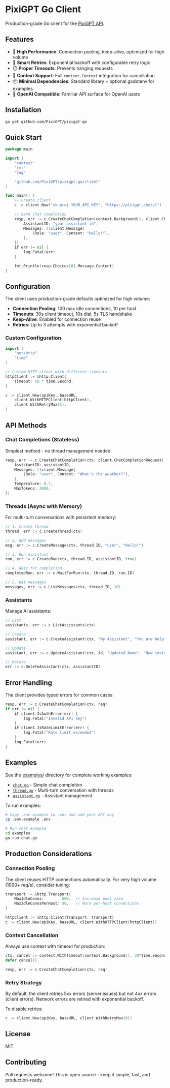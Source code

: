# PixiGPT Go Client

Production-grade Go client for the [PixiGPT API](https://pixigpt.com).

## Features

- 🚀 **High Performance**: Connection pooling, keep-alive, optimized for high volume
- 🔄 **Smart Retries**: Exponential backoff with configurable retry logic
- ⏱️ **Proper Timeouts**: Prevents hanging requests
- 🎯 **Context Support**: Full `context.Context` integration for cancellation
- 📦 **Minimal Dependencies**: Standard library + optional godotenv for examples
- 🔧 **OpenAI Compatible**: Familiar API surface for OpenAI users

## Installation

```bash
go get github.com/PixiGPT/pixigpt-go
```

## Quick Start

```go
package main

import (
    "context"
    "fmt"
    "log"

    "github.com/PixiGPT/pixigpt-go/client"
)

func main() {
    // Create client
    c := client.New("sk-proj-YOUR_API_KEY", "https://pixigpt.com/v1")

    // Send chat completion
    resp, err := c.CreateChatCompletion(context.Background(), client.ChatCompletionRequest{
        AssistantID: "your-assistant-id",
        Messages: []client.Message{
            {Role: "user", Content: "Hello!"},
        },
    })
    if err != nil {
        log.Fatal(err)
    }

    fmt.Println(resp.Choices[0].Message.Content)
}
```

## Configuration

The client uses production-grade defaults optimized for high volume:

- **Connection Pooling**: 100 max idle connections, 10 per host
- **Timeouts**: 30s client timeout, 10s dial, 5s TLS handshake
- **Keep-Alive**: Enabled for connection reuse
- **Retries**: Up to 3 attempts with exponential backoff

### Custom Configuration

```go
import (
    "net/http"
    "time"
)

// Custom HTTP client with different timeouts
httpClient := &http.Client{
    Timeout: 60 * time.Second,
}

c := client.New(apiKey, baseURL,
    client.WithHTTPClient(httpClient),
    client.WithRetryMax(5),
)
```

## API Methods

### Chat Completions (Stateless)

Simplest method - no thread management needed:

```go
resp, err := c.CreateChatCompletion(ctx, client.ChatCompletionRequest{
    AssistantID: assistantID,
    Messages: []client.Message{
        {Role: "user", Content: "What's the weather?"},
    },
    Temperature: 0.7,
    MaxTokens: 2000,
})
```

### Threads (Async with Memory)

For multi-turn conversations with persistent memory:

```go
// 1. Create thread
thread, err := c.CreateThread(ctx)

// 2. Add messages
msg, err := c.CreateMessage(ctx, thread.ID, "user", "Hello!")

// 3. Run assistant
run, err := c.CreateRun(ctx, thread.ID, assistantID, true)

// 4. Wait for completion
completedRun, err := c.WaitForRun(ctx, thread.ID, run.ID)

// 5. Get messages
messages, err := c.ListMessages(ctx, thread.ID, 10)
```

### Assistants

Manage AI assistants:

```go
// List
assistants, err := c.ListAssistants(ctx)

// Create
assistant, err := c.CreateAssistant(ctx, "My Assistant", "You are helpful.", nil)

// Update
assistant, err := c.UpdateAssistant(ctx, id, "Updated Name", "New instructions", nil)

// Delete
err := c.DeleteAssistant(ctx, assistantID)
```

## Error Handling

The client provides typed errors for common cases:

```go
resp, err := c.CreateChatCompletion(ctx, req)
if err != nil {
    if client.IsAuthError(err) {
        log.Fatal("Invalid API key")
    }
    if client.IsRateLimitError(err) {
        log.Fatal("Rate limit exceeded")
    }
    log.Fatal(err)
}
```

## Examples

See the [examples/](examples/) directory for complete working examples:

- [`chat.go`](examples/chat.go) - Simple chat completion
- [`thread.go`](examples/thread.go) - Multi-turn conversation with threads
- [`assistant.go`](examples/assistant.go) - Assistant management

To run examples:

```bash
# Copy .env.example to .env and add your API key
cp .env.example .env

# Run chat example
cd examples
go run chat.go
```

## Production Considerations

### Connection Pooling

The client reuses HTTP connections automatically. For very high volume (1000+ req/s), consider tuning:

```go
transport := &http.Transport{
    MaxIdleConns:        500,  // Increase pool size
    MaxIdleConnsPerHost: 50,   // More per-host connections
}

httpClient := &http.Client{Transport: transport}
c := client.New(apiKey, baseURL, client.WithHTTPClient(httpClient))
```

### Context Cancellation

Always use context with timeout for production:

```go
ctx, cancel := context.WithTimeout(context.Background(), 30*time.Second)
defer cancel()

resp, err := c.CreateChatCompletion(ctx, req)
```

### Retry Strategy

By default, the client retries 5xx errors (server issues) but not 4xx errors (client errors). Network errors are retried with exponential backoff.

To disable retries:

```go
c := client.New(apiKey, baseURL, client.WithRetryMax(0))
```

## License

MIT

## Contributing

Pull requests welcome! This is open source - keep it simple, fast, and production-ready.
